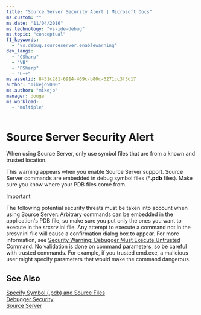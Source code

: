 ```yaml
---
title: "Source Server Security Alert | Microsoft Docs"
ms.custom: ""
ms.date: "11/04/2016"
ms.technology: "vs-ide-debug"
ms.topic: "conceptual"
f1_keywords: 
  - "vs.debug.sourceserver.enablewarning"
dev_langs: 
  - "CSharp"
  - "VB"
  - "FSharp"
  - "C++"
ms.assetid: 8451c281-6914-469c-b80c-6271cc3f3d17
author: "mikejo5000"
ms.author: "mikejo"
manager: douge
ms.workload: 
  - "multiple"
---
```

# Source Server Security Alert
When using Source Server, only use symbol files that are from a known and trusted location.  
  
 This warning appears when you enable Source Server support. Source Server commands are embedded in debug symbol files (***.pdb** files). Make sure you know where your PDB files come from.  
  
> [!IMPORTANT]
>  The following potential security threats must be taken into account when using Source Server: Arbitrary commands can be embedded in the application's PDB file, so make sure you put only the ones you want to execute in the srcsrv.ini file. Any attempt to execute a command not in the srcsvr.ini file will cause a confirmation dialog box to appear. For more information, see [Security Warning: Debugger Must Execute Untrusted Command](../debugger/security-warning-debugger-must-execute-untrusted-command.md). No validation is done on command parameters, so be careful with trusted commands. For example, if you trusted cmd.exe, a malicious user might specify parameters that would make the command dangerous.  
  
## See Also  
 [Specify Symbol (.pdb) and Source Files](../debugger/specify-symbol-dot-pdb-and-source-files-in-the-visual-studio-debugger.md)   
 [Debugger Security](../debugger/debugger-security.md)   
 [Source Server](http://msdn.microsoft.com/library/windows/desktop/ms680641.aspx)
